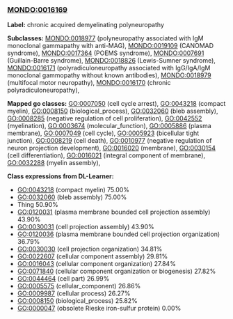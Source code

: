
### [MONDO:0016169](http://purl.obolibrary.org/obo/MONDO_0016169)
**Label:** chronic acquired demyelinating polyneuropathy

**Subclasses:** [MONDO:0018977](http://purl.obolibrary.org/obo/MONDO_0018977) (polyneuropathy associated with IgM monoclonal gammapathy with anti-MAG), [MONDO:0019109](http://purl.obolibrary.org/obo/MONDO_0019109) (CANOMAD syndrome), [MONDO:0017364](http://purl.obolibrary.org/obo/MONDO_0017364) (POEMS syndrome), [MONDO:0007691](http://purl.obolibrary.org/obo/MONDO_0007691) (Guillain-Barre syndrome), [MONDO:0018826](http://purl.obolibrary.org/obo/MONDO_0018826) (Lewis-Sumner syndrome), [MONDO:0016171](http://purl.obolibrary.org/obo/MONDO_0016171) (polyradiculoneuropathy associated with IgG/IgA/IgM monoclonal gammopathy without known antibodies), [MONDO:0018979](http://purl.obolibrary.org/obo/MONDO_0018979) (multifocal motor neuropathy), [MONDO:0016170](http://purl.obolibrary.org/obo/MONDO_0016170) (chronic polyradiculoneuropathy), 

**Mapped go classes:** [GO:0007050](http://purl.obolibrary.org/obo/GO_0007050) (cell cycle arrest), [GO:0043218](http://purl.obolibrary.org/obo/GO_0043218) (compact myelin), [GO:0008150](http://purl.obolibrary.org/obo/GO_0008150) (biological_process), [GO:0032060](http://purl.obolibrary.org/obo/GO_0032060) (bleb assembly), [GO:0008285](http://purl.obolibrary.org/obo/GO_0008285) (negative regulation of cell proliferation), [GO:0042552](http://purl.obolibrary.org/obo/GO_0042552) (myelination), [GO:0003674](http://purl.obolibrary.org/obo/GO_0003674) (molecular_function), [GO:0005886](http://purl.obolibrary.org/obo/GO_0005886) (plasma membrane), [GO:0007049](http://purl.obolibrary.org/obo/GO_0007049) (cell cycle), [GO:0005923](http://purl.obolibrary.org/obo/GO_0005923) (bicellular tight junction), [GO:0008219](http://purl.obolibrary.org/obo/GO_0008219) (cell death), [GO:0010977](http://purl.obolibrary.org/obo/GO_0010977) (negative regulation of neuron projection development), [GO:0016020](http://purl.obolibrary.org/obo/GO_0016020) (membrane), [GO:0030154](http://purl.obolibrary.org/obo/GO_0030154) (cell differentiation), [GO:0016021](http://purl.obolibrary.org/obo/GO_0016021) (integral component of membrane), [GO:0032288](http://purl.obolibrary.org/obo/GO_0032288) (myelin assembly), 

**Class expressions from DL-Learner:**

- [GO:0043218](http://purl.obolibrary.org/obo/GO_0043218) (compact myelin) 75.00%
- [GO:0032060](http://purl.obolibrary.org/obo/GO_0032060) (bleb assembly) 75.00%
- Thing 50.90%
- [GO:0120031](http://purl.obolibrary.org/obo/GO_0120031) (plasma membrane bounded cell projection assembly) 43.90%
- [GO:0030031](http://purl.obolibrary.org/obo/GO_0030031) (cell projection assembly) 43.90%
- [GO:0120036](http://purl.obolibrary.org/obo/GO_0120036) (plasma membrane bounded cell projection organization) 36.79%
- [GO:0030030](http://purl.obolibrary.org/obo/GO_0030030) (cell projection organization) 34.81%
- [GO:0022607](http://purl.obolibrary.org/obo/GO_0022607) (cellular component assembly) 29.81%
- [GO:0016043](http://purl.obolibrary.org/obo/GO_0016043) (cellular component organization) 27.84%
- [GO:0071840](http://purl.obolibrary.org/obo/GO_0071840) (cellular component organization or biogenesis) 27.82%
- [GO:0044464](http://purl.obolibrary.org/obo/GO_0044464) (cell part) 26.99%
- [GO:0005575](http://purl.obolibrary.org/obo/GO_0005575) (cellular_component) 26.86%
- [GO:0009987](http://purl.obolibrary.org/obo/GO_0009987) (cellular process) 26.27%
- [GO:0008150](http://purl.obolibrary.org/obo/GO_0008150) (biological_process) 25.82%
- [GO:0000047](http://purl.obolibrary.org/obo/GO_0000047) (obsolete Rieske iron-sulfur protein) 0.00%


